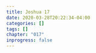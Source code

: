 ```yaml
---
title: Joshua 17
date: 2020-03-28T20:22:34-04:00
categories: []
tags: []
chapter: "017"
inprogress: false
---
```



